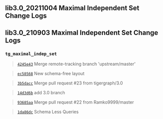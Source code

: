
## lib3.0_20211004 Maximal Independent Set Change Logs

## lib3.0_210903 Maximal Independent Set Change Logs

### `tg_maximal_indep_set`

> [`4245e43`](https://github.com/tigergraph/gsql-graph-algorithms/commit/4245e43a22b913d135841349a2b0754e7ab8968e) Merge remote-tracking branch 'upstream/master'

> [`ec58568`](https://github.com/tigergraph/gsql-graph-algorithms/commit/ec58568cdd7e608bd7af13d6bce2eaf781c9798f) New schema-free layout

> [`3b5dacc`](https://github.com/tigergraph/gsql-graph-algorithms/commit/3b5daccfdf9ec1a7653e0bcd70108e73debb40dc) Merge pull request #23 from tigergraph/3.0

> [`14d3d6b`](https://github.com/tigergraph/gsql-graph-algorithms/commit/14d3d6b2684705a8917bf491084d3786809f0141) add 3.0 branch

> [`93685aa`](https://github.com/tigergraph/gsql-graph-algorithms/commit/93685aad73cc1bb3db16f8c89ca9d62e50e9a718) Merge pull request #22 from Ramko9999/master

> [`1da86dc`](https://github.com/tigergraph/gsql-graph-algorithms/commit/1da86dc6c1c1751f58241c2ae8e056169867ac31) Schema Less Queries
